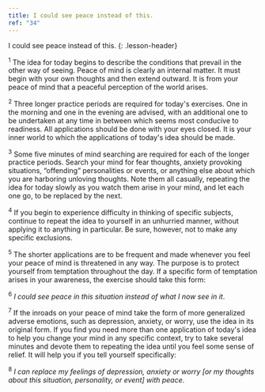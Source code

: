 ```yaml
---
title: I could see peace instead of this.
ref: "34"
---
```


I could see peace instead of this.
{: .lesson-header}

<sup>1</sup> The idea for today begins to describe the conditions that prevail in
the other way of seeing. Peace of mind is clearly an internal matter. It
must begin with your own thoughts and then extend outward. It is from
your peace of mind that a peaceful perception of the world arises.

<sup>2</sup> Three longer practice periods are required for today's exercises. One
in the morning and one in the evening are advised, with an additional
one to be undertaken at any time in between which seems most conducive
to readiness. All applications should be done with your eyes closed. It
is your inner world to which the applications of today's idea should be
made.

<sup>3</sup> Some five minutes of mind searching are required for each of the
longer practice periods. Search your mind for fear thoughts, anxiety
provoking situations, “offending” personalities or events, or anything
else about which you are harboring unloving thoughts. Note them all
casually, repeating the idea for today slowly as you watch them arise in
your mind, and let each one go, to be replaced by the next.

<sup>4</sup> If you begin to experience difficulty in thinking of specific
subjects, continue to repeat the idea to yourself in an unhurried
manner, without applying it to anything in particular. Be sure, however,
not to make any specific exclusions.

<sup>5</sup> The shorter applications are to be frequent and made whenever you feel
your peace of mind is threatened in any way. The purpose is to protect
yourself from temptation throughout the day. If a specific form of
temptation arises in your awareness, the exercise should take this form:

<sup>6</sup> *I could see peace in this situation instead of what I now see in it*.

<sup>7</sup> If the inroads on your peace of mind take the form of more generalized
adverse emotions, such as depression, anxiety, or worry, use the idea in
its original form. If you find you need more than one application of
today's idea to help you change your mind in any specific context, try
to take several minutes and devote them to repeating the idea until you
feel some sense of relief. It will help you if you tell yourself
specifically:

<sup>8</sup> *I can replace my feelings of depression, anxiety or worry \[or my
thoughts about this situation, personality, or event\] with peace*.

